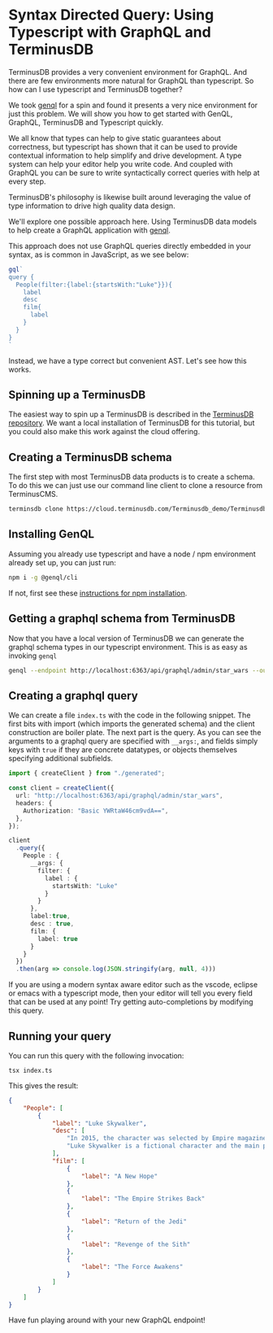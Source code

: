 # Syntax Directed Query: Using Typescript with GraphQL and TerminusDB

TerminusDB provides a very convenient environment for GraphQL. And
there are few environments more natural for GraphQL than
typescript. So how can I use typescript and TerminusDB together?

We took [genql](https://genql.dev/) for a spin and found it presents a
very nice environment for just this problem. We will show you how to
get started with GenQL, GraphQL, TerminusDB and Typescript quickly.

We all know that types can help to give static guarantees about
correctness, but typescript has shown that it can be used to provide
contextual information to help simplify and drive development. A type
system can help your editor help you write code. And coupled with
GraphQL you can be sure to write syntactically correct queries with
help at every step.

TerminusDB's philosophy is likewise built around leveraging the value
of type information to drive high quality data design.

We'll explore one possible approach here. Using TerminusDB data models
to help create a GraphQL application with [genql](https://genql.dev/).

This approach does not use GraphQL queries directly embedded in your
syntax, as is common in JavaScript, as we see below:

```javascript
gql`
query {
  People(filter:{label:{startsWith:"Luke"}}){
    label
    desc
    film{
      label
    }
  }
}
`
```

Instead, we have a type correct but convenient AST. Let's see how this
works.

## Spinning up a TerminusDB

The easiest way to spin up a TerminusDB is described in the
[TerminusDB repository](https://github.com/terminusdb/terminusdb). We
want a local installation of TerminusDB for this tutorial, but you
could also make this work against the cloud offering.

## Creating a TerminusDB schema

The first step with most TerminusDB data products is to create a
schema. To do this we can just use our command line client to clone a
resource from TerminusCMS.

```bash
terminsdb clone https://cloud.terminusdb.com/Terminusdb_demo/Terminusdb_demo/star_wars --user=anonymous --password=any
```

## Installing GenQL

Assuming you already use typescript and have a node / npm environment
already set up, you can just run:

```bash
npm i -g @genql/cli
```

If not, first see these [instructions for npm
installation](https://docs.npmjs.com/downloading-and-installing-node-js-and-npm).

## Getting a graphql schema from TerminusDB

Now that you have a local version of TerminusDB we can generate the
graphql schema types in our typescript environment. This is as easy as
invoking `genql`

```bash
genql --endpoint http://localhost:6363/api/graphql/admin/star_wars --output ./generated
```

## Creating a graphql query

We can create a file `index.ts` with the code in the following
snippet. The first bits with import (which imports the generated
schema) and the client construction are boiler plate.  The next part
is the query. As you can see the arguments to a graphql query are
specified with `__args:`, and fields simply keys with `true` if they
are concrete datatypes, or objects themselves specifying additional
subfields.

```typescript
import { createClient } from "./generated";

const client = createClient({
  url: "http://localhost:6363/api/graphql/admin/star_wars",
  headers: {
    Authorization: "Basic YWRtaW46cm9vdA==",
  },
});

client
  .query({
    People : {
      __args: {
        filter: {
          label : {
            startsWith: "Luke"
          }
        }
      },
      label:true,
      desc : true,
      film: {
        label: true
      }
    }
  })
  .then(arg => console.log(JSON.stringify(arg, null, 4)))
```

If you are using a modern syntax aware editor such as the vscode,
eclipse or emacs with a typescript mode, then your editor will tell
you every field that can be used at any point! Try getting
auto-completions by modifying this query.

## Running your query

You can run this query with the following invocation:

```shell
tsx index.ts
```

This gives the result:

```json
{
    "People": [
        {
            "label": "Luke Skywalker",
            "desc": [
                "In 2015, the character was selected by Empire magazine as the 50th greatest movie character of all time.[2] On their list of the 100 Greatest Fictional Characters, Fandomania.com ranked the character at number 14.[3]",
                "Luke Skywalker is a fictional character and the main protagonist of the original film trilogy of the Star Wars franchise created by George Lucas. The character, portrayed by Mark Hamill, is an important figure in the Rebel Alliance's struggle against the Galactic Empire. He is the twin brother of Rebellion leader Princess Leia Organa of Alderaan, a friend and brother-in-law of smuggler Han Solo, an apprentice to Jedi Masters Obi-Wan \"Ben\" Kenobi and Yoda, the son of fallen Jedi Anakin Skywalker (Darth Vader) and Queen of Naboo/Republic Senator Padmé Amidala and maternal uncle of Kylo Ren / Ben Solo. The now non-canon Star Wars expanded universe depicts him as a powerful Jedi Master, husband of Mara Jade, the father of Ben Skywalker and maternal uncle of Jaina, Jacen and Anakin Solo."
            ],
            "film": [
                {
                    "label": "A New Hope"
                },
                {
                    "label": "The Empire Strikes Back"
                },
                {
                    "label": "Return of the Jedi"
                },
                {
                    "label": "Revenge of the Sith"
                },
                {
                    "label": "The Force Awakens"
                }
            ]
        }
    ]
}
```

Have fun playing around with your new GraphQL endpoint!
